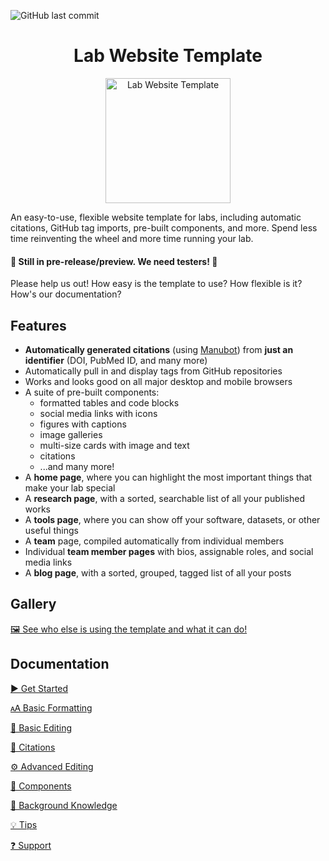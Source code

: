 ![GitHub last commit](https://img.shields.io/github/last-commit/girayeryilmaz/lab-website)

<h1 align="center">Lab Website Template</h1>
<p align="center">
<img height="200" src="https://raw.githubusercontent.com/girayeryilmaz/lab-website/main/favicons/share-thumbnail.jpg?raw=true" alt="Lab Website Template">
</p>
An easy-to-use, flexible website template for labs, including automatic citations, GitHub tag imports, pre-built components, and more.
Spend less time reinventing the wheel and more time running your lab.

#### 🔔 Still in pre-release/preview. We need testers! 🔔

Please help us out!
How easy is the template to use?
How flexible is it?
How's our documentation?

## Features

- **Automatically generated citations** (using [Manubot](https://manubot.org)) from **just an identifier** (DOI, PubMed ID, and many more)
- Automatically pull in and display tags from GitHub repositories
- Works and looks good on all major desktop and mobile browsers
- A suite of pre-built components:
  - formatted tables and code blocks
  - social media links with icons
  - figures with captions
  - image galleries
  - multi-size cards with image and text
  - citations
  - ...and many more!
- A **home page**, where you can highlight the most important things that make your lab special
- A **research page**, with a sorted, searchable list of all your published works
- A **tools page**, where you can show off your software, datasets, or other useful things
- A **team** page, compiled automatically from individual members
- Individual **team member pages** with bios, assignable roles, and social media links
- A **blog page**, with a sorted, grouped, tagged list of all your posts

## Gallery

[🖼️ See who else is using the template and what it can do!](https://github.com/girayeryilmaz/lab-website/wiki/Gallery)

## Documentation

[▶️ Get Started](https://github.com/girayeryilmaz/lab-website/wiki/Get-Started)

[🗚 Basic Formatting](https://github.com/girayeryilmaz/lab-website/wiki/Basic-Formatting)

[📝 Basic Editing](https://github.com/girayeryilmaz/lab-website/wiki/Basic-Editing)

[🤖 Citations](https://github.com/girayeryilmaz/lab-website/wiki/Citations)

[⚙️ Advanced Editing](https://github.com/girayeryilmaz/lab-website/wiki/Advanced-Editing)

[🧱 Components](https://github.com/girayeryilmaz/lab-website/wiki/Components)

[🧠 Background Knowledge](https://github.com/girayeryilmaz/lab-website/wiki/Background-Knowledge)

[💡 Tips](https://github.com/girayeryilmaz/lab-website/wiki/Tips)

[❓ Support](https://github.com/girayeryilmaz/lab-website/wiki/Support)
